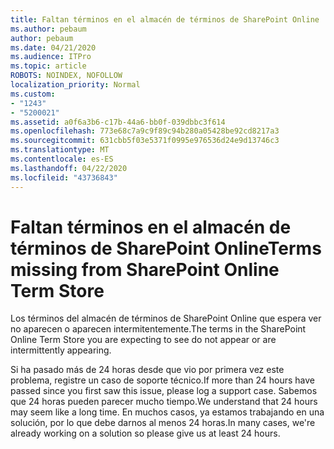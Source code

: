 ```yaml
---
title: Faltan términos en el almacén de términos de SharePoint Online
ms.author: pebaum
author: pebaum
ms.date: 04/21/2020
ms.audience: ITPro
ms.topic: article
ROBOTS: NOINDEX, NOFOLLOW
localization_priority: Normal
ms.custom:
- "1243"
- "5200021"
ms.assetid: a0f6a3b6-c17b-44a6-bb0f-039dbbc3f614
ms.openlocfilehash: 773e68c7a9c9f89c94b280a05428be92cd8217a3
ms.sourcegitcommit: 631cbb5f03e5371f0995e976536d24e9d13746c3
ms.translationtype: MT
ms.contentlocale: es-ES
ms.lasthandoff: 04/22/2020
ms.locfileid: "43736843"
---
```

# <a name="terms-missing-from-sharepoint-online-term-store"></a><span data-ttu-id="c7dc3-102">Faltan términos en el almacén de términos de SharePoint Online</span><span class="sxs-lookup"><span data-stu-id="c7dc3-102">Terms missing from SharePoint Online Term Store</span></span>

<span data-ttu-id="c7dc3-103">Los términos del almacén de términos de SharePoint Online que espera ver no aparecen o aparecen intermitentemente.</span><span class="sxs-lookup"><span data-stu-id="c7dc3-103">The terms in the SharePoint Online Term Store you are expecting to see do not appear or are intermittently appearing.</span></span>
  
<span data-ttu-id="c7dc3-104">Si ha pasado más de 24 horas desde que vio por primera vez este problema, registre un caso de soporte técnico.</span><span class="sxs-lookup"><span data-stu-id="c7dc3-104">If more than 24 hours have passed since you first saw this issue, please log a support case.</span></span> <span data-ttu-id="c7dc3-105">Sabemos que 24 horas pueden parecer mucho tiempo.</span><span class="sxs-lookup"><span data-stu-id="c7dc3-105">We understand that 24 hours may seem like a long time.</span></span> <span data-ttu-id="c7dc3-106">En muchos casos, ya estamos trabajando en una solución, por lo que debe darnos al menos 24 horas.</span><span class="sxs-lookup"><span data-stu-id="c7dc3-106">In many cases, we're already working on a solution so please give us at least 24 hours.</span></span>
  